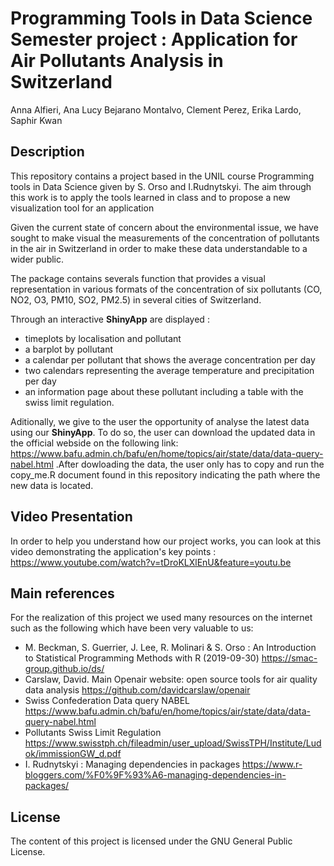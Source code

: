 # Programming Tools in Data Science Semester project : Application for Air Pollutants Analysis in Switzerland
Anna Alfieri, Ana Lucy Bejarano Montalvo, Clement Perez, Erika Lardo, Saphir Kwan

## Description

This repository contains a project based in the UNIL course Programming tools in Data Science given by S. Orso and I.Rudnytskyi. The aim through this work is to apply the tools learned in class and to propose a new visualization tool for an application

Given the current state of concern about the environmental issue, we have sought to make visual the measurements of the concentration of pollutants in the air in Switzerland in order to make these data understandable to a wider public.

The package contains severals function that provides a visual representation in various formats of the concentration of six pollutants (CO, NO2, O3, PM10, SO2, PM2.5) in several cities of Switzerland. 

Through an interactive **ShinyApp** are displayed : 
* timeplots by localisation and pollutant
* a barplot by pollutant
* a calendar per pollutant that shows the average concentration per day
* two calendars representing the average temperature and precipitation per day
* an information page about these pollutant including a table with the swiss limit regulation.
  
Aditionally, we give to the user the opportunity of analyse the latest data using our **ShinyApp**. To do so, the user can download the updated data in the official webside on the following link: https://www.bafu.admin.ch/bafu/en/home/topics/air/state/data/data-query-nabel.html .After dowloading the data, the user only has to copy and run the copy_me.R document found in this repository indicating the path where the new data is located.  

## Video Presentation

In order to help you understand how our project works, you can look at this video demonstrating the application's key points : https://www.youtube.com/watch?v=tDroKLXlEnU&feature=youtu.be

## Main references

For the realization of this project we used many resources on the internet such as the following which have been very valuable to us:
- M. Beckman, S. Guerrier, J. Lee, R. Molinari & S. Orso : An Introduction to Statistical Programming Methods with R (2019-09-30) https://smac-group.github.io/ds/ 
- Carslaw, David. Main Openair website: open source tools for air quality data analysis https://github.com/davidcarslaw/openair
- Swiss Confederation Data query NABEL https://www.bafu.admin.ch/bafu/en/home/topics/air/state/data/data-query-nabel.html
- Pollutants Swiss Limit Regulation https://www.swisstph.ch/fileadmin/user_upload/SwissTPH/Institute/Ludok/immissionGW_d.pdf
- I. Rudnytskyi : Managing dependencies in packages https://www.r-bloggers.com/%F0%9F%93%A6-managing-dependencies-in-packages/ 

## License
The content of this project is licensed under the GNU General Public License.
